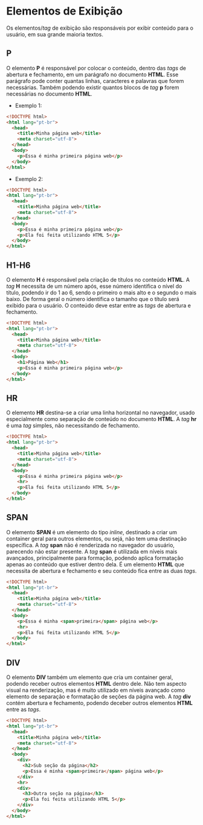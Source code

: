 # Elementos de Exibição
Os elementos/_tag_ de exibição são responsáveis por exibir conteúdo para o usuário, em sua grande maioria textos.

## P
O elemento **P** é responsável por colocar o conteúdo, dentro das _tags_ de abertura e fechamento, em um parágrafo no documento **HTML**. Esse parágrafo pode conter quantas linhas, caracteres e palavras que forem necessárias. Também podendo existir quantos blocos de _tag_ **p** forem necessárias no documento **HTML**.
- Exemplo 1:
```html
<!DOCTYPE html>
<html lang="pt-br">
  <head>
    <title>Minha página web</title>
    <meta charset="utf-8">
  </head>
  <body>
    <p>Essa é minha primeira página web</p>
  </body>
</html>
```
- Exemplo 2:
```html
<!DOCTYPE html>
<html lang="pt-br">
  <head>
    <title>Minha página web</title>
    <meta charset="utf-8">
  </head>
  <body>
    <p>Essa é minha primeira página web</p>
    <p>Ela foi feita utilizando HTML 5</p>
  </body>
</html>
```
## H1-H6
O elemento **H** é responsável pela criação de títulos no conteúdo **HTML**. A _tag_ **H** necessita de um número após, esse número identifica o nível do título, podendo ir do 1 ao 6, sendo o primeiro o mais alto e o segundo o mais baixo. De forma geral o número identifica o tamanho que o título será exibido para o usuário. O conteúdo deve estar entre as _tags_ de abertura e fechamento.
```html
<!DOCTYPE html>
<html lang="pt-br">
  <head>
    <title>Minha página web</title>
    <meta charset="utf-8">
  </head>
  <body>
    <h1>Página Web</h1>
    <p>Essa é minha primeira página web</p>
  </body>
</html>
```
## HR
O elemento **HR** destina-se a criar uma linha horizontal no navegador, usado especialmente como separação de conteúdo no documento **HTML**. A _tag_ **hr** é uma _tag_ simples, não necessitando de fechamento.
```html
<!DOCTYPE html>
<html lang="pt-br">
  <head>
    <title>Minha página web</title>
    <meta charset="utf-8">
  </head>
  <body>
    <p>Essa é minha primeira página web</p>
    <hr>
    <p>Ela foi feita utilizando HTML 5</p>
  </body>
</html>
```
## SPAN
O elemento **SPAN** é um elemento do tipo _inline_, destinado a criar um container geral para outros elementos, ou sejá, não tem uma destinação específica. A _tag_ **span** não é renderizada no navegador do usuário, parecendo não estar presente. A _tag_ **span** é utilizada em níveis mais avançados, principalmente para formação, podendo aplica formatação apenas ao conteúdo que estiver dentro dela. É um elemento **HTML** que necessita de abertura e fechamento e seu conteúdo fica entre as duas _tags_.
```html
<!DOCTYPE html>
<html lang="pt-br">
  <head>
    <title>Minha página web</title>
    <meta charset="utf-8">
  </head>
  <body>
    <p>Essa é minha <span>primeira</span> página web</p>
    <hr>
    <p>Ela foi feita utilizando HTML 5</p>
  </body>
</html>
```
## DIV
O elemento **DIV** também um elemento que cria um container geral, podendo receber outros elementos **HTML** dentro dele. Não tem aspecto visual na renderização, mas é muito utilizado em níveis avançado como elemento de separação e formatação de seções da página web. A _tag_ **div** contém abertura e fechamento, podendo deceber outros elementos **HTML** entre as _tags_.
```html
<!DOCTYPE html>
<html lang="pt-br">
  <head>
    <title>Minha página web</title>
    <meta charset="utf-8">
  </head>
  <body>
    <div>
      <h2>Sub seção da página</h2>
      <p>Essa é minha <span>primeira</span> página web</p>
    </div>
    <hr>
    <div>
      <h3>Outra seção na página</h3>
      <p>Ela foi feita utilizando HTML 5</p>
    </div>
  </body>
</html>
```
